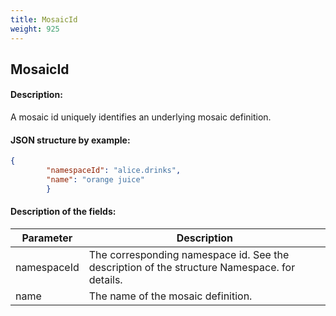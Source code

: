 ```yaml
---
title: MosaicId
weight: 925
---
```


 
## MosaicId 
#### Description: 
A mosaic id uniquely identifies an underlying mosaic definition.

 
#### JSON structure by example: 
```json
{
        "namespaceId": "alice.drinks",
        "name": "orange juice"
        }
``` 
#### Description of the fields: 

| Parameter | Description |
|------|------|
| namespaceId | The corresponding namespace id. See the description of the structure Namespace. for details. |
| name | The name of the mosaic definition. |

 
